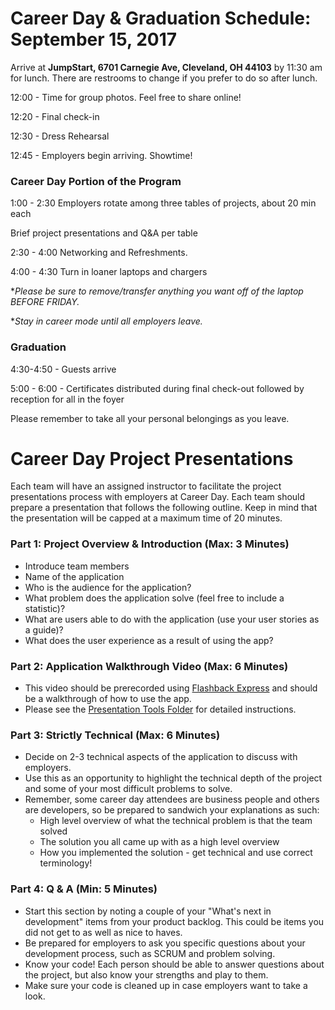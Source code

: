 # Career Day & Graduation Schedule: September 15, 2017

Arrive at **JumpStart, 6701 Carnegie Ave, Cleveland, OH 44103** by 11:30 am for lunch. There are restrooms to change if you prefer to do so after lunch.

12:00 - Time for group photos. Feel free to share online!

12:20 - Final check-in

12:30 - Dress Rehearsal

12:45 - Employers begin arriving. Showtime!

### Career Day Portion of the Program

1:00 - 2:30 Employers rotate among three tables of projects, about 20 min each

Brief project presentations and Q&A per table

2:30 - 4:00 Networking and Refreshments.

4:00 - 4:30 Turn in loaner laptops and chargers

**Please be sure to remove/transfer anything you want off of the laptop BEFORE FRIDAY.*

**Stay in career mode until all employers leave.*

### Graduation

4:30-4:50 - Guests arrive

5:00 - 6:00 - Certificates distributed during final check-out followed by reception for all in the foyer

Please remember to take all your personal belongings as you leave.


# Career Day Project Presentations
Each team will have an assigned instructor to facilitate the project presentations process with employers at Career Day. Each team should prepare a presentation that follows the following outline. Keep in mind that the presentation will be capped at a maximum time of 20 minutes.

### Part 1: Project Overview & Introduction (Max: 3 Minutes)
- Introduce team members
- Name of the application
- Who is the audience for the application?
- What problem does the application solve (feel free to include a statistic)?
- What are users able to do with the application (use your user stories as a guide)?
- What does the user experience as a result of using the app?

### Part 2: Application Walkthrough Video (Max: 6 Minutes)
- This video should be prerecorded using [Flashback Express](https://www.flashbackrecorder.com/express/) and should be a walkthrough of how to use the app.
- Please see the [Presentation Tools Folder](https://github.com/WeCanCodeIT/WCCI-Summer-2017-CLE/tree/master/FinalPresentations) for detailed instructions.

### Part 3: Strictly Technical (Max: 6 Minutes)
- Decide on 2-3 technical aspects of the application to discuss with employers.
- Use this as an opportunity to highlight the technical depth of the project and some of your most difficult problems to solve.
- Remember, some career day attendees are business people and others are developers, so be prepared to sandwich your explanations as such:
  - High level overview of what the technical problem is that the team solved
  - The solution you all came up with as a high level overview
  - How you implemented the solution - get technical and use correct terminology!
  
### Part 4: Q & A (Min: 5 Minutes)
- Start this section by noting a couple of your "What's next in development" items from your product backlog. This could be items you did not get to as well as nice to haves.
- Be prepared for employers to ask you specific questions about your development process, such as SCRUM and problem solving.
- Know your code! Each person should be able to answer questions about the project, but also know your strengths and play to them.
- Make sure your code is cleaned up in case employers want to take a look.
